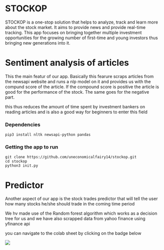 # STOCKOP

STOCKOP is a one-stop solution that helps to analyze, track and learn more about the stock market. It aims to provide news and provide real-time tracking. This app focuses on bringing together multiple investment opportunities for the growing number of first-time and young investors thus bringing new generations into it.


# Sentiment analysis of articles

This the main featur of our app. Basically this fearure scraps articles from the newsapi website and runs a nlp model on it and provides us with the compund score of the article. If the compound score is positive the article is good for the performance of the stock. The same goes for the negative part. 

this thus reduces the amount of time spent by investment bankers on reading articles and is also a good way for beginners to enter this field

### Dependencies
```
pip3 install nltk newsapi-python pandas 
```

### Getting the app to run

```
git clone https://github.com/uneconomicalfairy14/stockop.git
cd stockop
python3 init.py
```


# Predictor

Another aspect of our app is the stock trades predictor that will tell the user how many stocks he/she should trade in the coming time period

We hv made use of the Random forest algorithm which works as a decision tree for us and we have also scrapped data from yahoo finance using yfinance api

you can navigate to the colab sheet by clicking on the badge below

[<img src="https://img.shields.io/badge/google-colab-brightgreen?logo=LOGO">](<https://colab.research.google.com/drive/1mA1V03Cn94mGMjxPk4ztLyhIC4bkRyTo?usp=sharing>)
